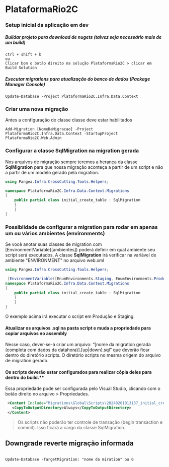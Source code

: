 # PlataformaRio2C

### Setup inicial da aplicação em dev
  ##### Buildar projeto para download de nugets (talvez seja necessário mais de um build)
  ```
  ctrl + shift + b
  ou
  Clicar bom o botão direito na solução PlataformaRio2C > clicar em Build Solution
  ```
  ##### Executar migrations para atualização do banco de dados (Package Manager Console)
```
Update-Database -Project PlataformaRio2C.Infra.Data.Context
```


### Criar uma nova migração

Antes a configuração de classe classe deve estar habilitados

```
Add-Migration [NomeDaMigracao] -Project PlataformaRio2C.Infra.Data.Context -StartupProject PlataformaRio2C.Web.Admin
```
  
### Configurar a classe SqlMigration na migration gerada

Nos arquivos de migração sempre teremos a herança da classe **SqlMigration** para que nossa migração aconteça a partir de um script e não a partir de um modelo gerado pela migration.
```csharp
using Pangea.Infra.CrossCutting.Tools.Helpers;

namespace PlataformaRio2C.Infra.Data.Context.Migrations
{
    public partial class initial_create_table : SqlMigration
    {
    }
}
```

### Possiblidade de configurar a migration para rodar em apenas um ou vários ambientes (environments)

Se você anotar suas classes de migration com [EnvironmentVariable([ambientes]) poderá definir em qual ambiente seu script será executados.
A classe **SqlMigration** irá verificar na variável de ambiente "ENVIRONMENT" no arquivo web.xml

```csharp
using Pangea.Infra.CrossCutting.Tools.Helpers;

 [EnvironmentVariable([EnumEnvironments.Staging, EnumEnvironments.Production])]
namespace PlataformaRio2C.Infra.Data.Context.Migrations
{
    public partial class initial_create_table : SqlMigration
    {
    }
}
```

O exemplo acima irá executar o script em Produção e Staging.

#### Atualizar os arquivos .sql na pasta script e muda a propriedade para copiar arquivos no assembly

Nesse caso, dever-se-á criar um arquivo: “[nome da migration gerada (completa com dados da datahora)].[up|down].sql” que deverão ficar dentro do diretório scripts. O diretório scripts no mesma origem do arquivo de migration gerado.

#### Os scripts deverão estar configurados para realizar cópia deles para dentro do build.**

Essa propriedade pode ser configurada pelo Visual Studio, clicando com o botão direito no arquivo > Propriedades.

```xml
 <Content Include="Migrations\Global\Scripts\20240201013137_initial_create_table_tenants.up.sql">
   <CopyToOutputDirectory>Always</CopyToOutputDirectory>
 </Content>
```
> Os scripts não poderão ter controle de transação (begin transaction e commit). Isso ficará a cargo da classe SqlMigration.


## Downgrade reverte migração informada

```shell

Update-Database -TargetMigration: "nome da miration" ou 0

```
